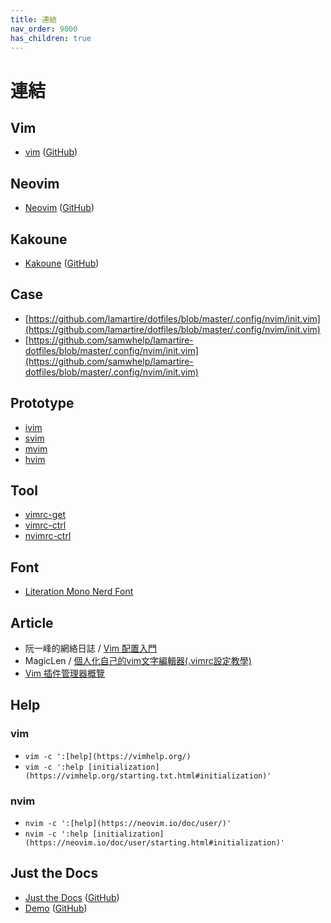 ```yaml
---
title: 連結
nav_order: 9000
has_children: true
---
```


# 連結


## Vim

* [vim](https://www.vim.org/) ([GitHub](https://github.com/vim/vim))


## Neovim

* [Neovim](neovim.io) ([GitHub](https://github.com/neovim/neovim))


## Kakoune

* [Kakoune](https://kakoune.org) ([GitHub](https://github.com/mawww/kakoune))


## Case

* [https://github.com/lamartire/dotfiles/blob/master/.config/nvim/init.vim](https://github.com/lamartire/dotfiles/blob/master/.config/nvim/init.vim)
* [https://github.com/samwhelp/lamartire-dotfiles/blob/master/.config/nvim/init.vim](https://github.com/samwhelp/lamartire-dotfiles/blob/master/.config/nvim/init.vim)


## Prototype

* [ivim](https://github.com/samwhelp/note-about-vim/tree/gh-pages/_demo/prototype/ivim)
* [svim](https://github.com/samwhelp/note-about-vim/tree/gh-pages/_demo/prototype/svim)
* [mvim](https://github.com/samwhelp/note-about-vim/tree/gh-pages/_demo/prototype/mvim)
* [hvim](https://github.com/samwhelp/note-about-vim/tree/gh-pages/_demo/prototype/hvim)


## Tool

* [vimrc-get](https://github.com/samwhelp/note-about-vim/tree/gh-pages/_demo/project/vimrc-profile/vimrc-get)
* [vimrc-ctrl](https://github.com/samwhelp/note-about-vim/tree/gh-pages/_demo/project/vimrc-profile/vimrc-ctrl)
* [nvimrc-ctrl](https://github.com/samwhelp/note-about-vim/tree/gh-pages/_demo/project/vimrc-profile/nvimrc-ctrl)


## Font

* [Literation Mono Nerd Font](https://samwhelp.github.io/note-about-manjaro/read/adjustment/env/font.html#nerd-fonts--liberation-literation-mono-nerd-font)



## Article

* 阮一峰的網絡日誌 / [Vim 配置入門](http://www.ruanyifeng.com/blog/2018/09/vimrc.html)
* MagicLen / [個人化自己的vim文字編輯器(.vimrc設定教學)](https://magiclen.org/vimrc/)
* [Vim 插件管理器概覽](https://www.jianshu.com/p/780243c792cc)


## Help

### vim

* `vim -c ':[help](https://vimhelp.org/)`
* `vim -c ':help [initialization](https://vimhelp.org/starting.txt.html#initialization)'`

### nvim

* `nvim -c ':[help](https://neovim.io/doc/user/)'`
* `nvim -c ':help [initialization](https://neovim.io/doc/user/starting.html#initialization)'`


## Just the Docs

* [Just the Docs](https://pmarsceill.github.io/just-the-docs/) ([GitHub](https://github.com/pmarsceill/just-the-docs))
* [Demo](https://pmarsceill.github.io/jtd-remote/) ([GitHub](https://github.com/pmarsceill/jtd-remote))
